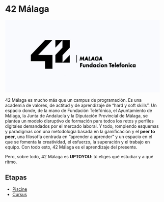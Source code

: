 # 42 Málaga
![42 Logo](https://github.com/zafraedu/42/blob/master/img/42-malaga-logo.png)

42 Málaga es mucho más que un campus de programación. Es una academia de valores, de actitud y de aprendizaje de “hard y soft skills”. Un espacio donde, de la mano de Fundación Telefónica, el Ayuntamiento de Málaga, la Junta de Andalucía y la Diputación Provincial de Málaga, se plantea un modelo disruptivo de formación para todos los retos y perfiles digitales demandados por el mercado laboral. Y todo, rompiendo esquemas y paradigmas con una metodología basada en la gamificación y el **peer to peer**, una filosofía centrada en “aprender a aprender” y un espacio en el que se fomenta la creatividad, el esfuerzo, la superación y el trabajo en equipo. Con todo esto, 42 Málaga es el aprendizaje del presente.

Pero, sobre todo, 42 Málaga es **UPTOYOU**: tú eliges qué estudiar y a qué ritmo. 

## Etapas
- [Piscine](./42-piscine)
- [Cursus](./42-cursus)
